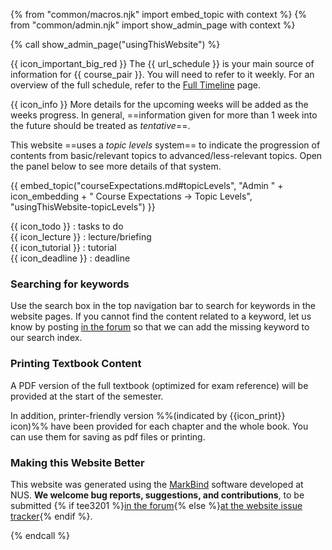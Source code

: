 {% from "common/macros.njk" import embed_topic with context %}
{% from "common/admin.njk" import show_admin_page with context %}

{% call show_admin_page("usingThisWebsite") %}
<div id="main">
<div id="essential">

{{ icon_important_big_red }} The {{ url_schedule }} is your main source of information for {{ course_pair }}. You will need to refer to it weekly. For an overview of the full schedule, refer to the [Full Timeline](../schedule/timeline.html) page.

{{ icon_info }} More details for the upcoming weeks will be added as the weeks progress. In general, ==information given for more than 1 week into the future should be treated as _tentative_==.

<include src="../book/about/usage.md#browsers" />
<include src="../book/about/usage.md#layers"/>

This website ==uses a _topic levels_ system== to indicate the progression of contents from basic/relevant topics to advanced/less-relevant topics. Open the panel below to see more details of that system.

{{ embed_topic("courseExpectations.md#topicLevels", "Admin " + icon_embedding + " Course Expectations → Topic Levels", "usingThisWebsite-topicLevels") }}
<p/>

</div>
<div id="more">

<include src="../book/about/usage.md#conventions" name="Conventions Used" />

<div class="indented">

{{ icon_todo }} : tasks to do<br>
{{ icon_lecture }} : lecture/briefing<br>
{{ icon_tutorial }} : tutorial<br>
{{ icon_deadline }} : deadline<br>
</div>

### Searching for keywords

Use the search box in the top navigation bar to search for keywords in the website pages. If you cannot find the content related to a keyword, let us know by posting [in the forum]({{url_forum}}) so that we can add the missing keyword to our search index.

<include src="../book/about/usage.md#saving" />

### Printing Textbook Content

A PDF version of the full textbook (<tooltip content="i.e., contains examinable topics only">optimized for exam reference</tooltip>) will be provided at the start of the semester.

In addition, printer-friendly version %%(indicated by {{icon_print}} icon)%% have been provided for each chapter and the whole book. You can use them for saving as pdf files or printing.

### Making this Website Better

This website was generated using the [MarkBind](https://markbind.org/) software developed at NUS. **We welcome bug reports, suggestions, and contributions**, to be submitted {% if tee3201 %}[in the forum]({{url_forum}}){% else %}[at the website issue tracker]({{url_course_org}}/website/issues){% endif %}.

</div>
</div>

{% endcall %}
